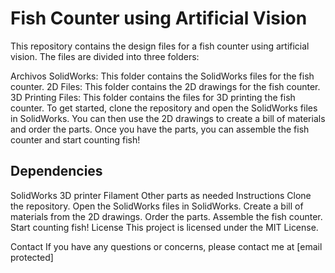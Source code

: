 # Fish Counter using Artificial Vision
This repository contains the design files for a fish counter using artificial vision. The files are divided into three folders:

Archivos SolidWorks: This folder contains the SolidWorks files for the fish counter.
2D Files: This folder contains the 2D drawings for the fish counter.
3D Printing Files: This folder contains the files for 3D printing the fish counter.
To get started, clone the repository and open the SolidWorks files in SolidWorks. You can then use the 2D drawings to create a bill of materials and order the parts. Once you have the parts, you can assemble the fish counter and start counting fish!

## Dependencies
SolidWorks
3D printer
Filament
Other parts as needed
Instructions
Clone the repository.
Open the SolidWorks files in SolidWorks.
Create a bill of materials from the 2D drawings.
Order the parts.
Assemble the fish counter.
Start counting fish!
License
This project is licensed under the MIT License.

Contact
If you have any questions or concerns, please contact me at [email protected]
